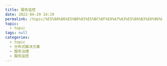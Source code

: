 ```yaml
---
title: 服务监控
date: 2022-04-29 14:19
permalink: /topic/%E5%88%86%E5%B8%83%E5%BC%8F%E8%A7%A3%E5%86%B3%E6%96%B9%E6%A1%88/%E6%9C%8D%E5%8A%A1%E6%B2%BB%E7%90%86/%E6%9C%8D%E5%8A%A1%E7%9B%91%E6%8E%A7
topic: 
  - topic
tags: null
categories: 
  - topic
  - 分布式解决方案
  - 服务治理
  - 服务监控
---
```

　　‍
